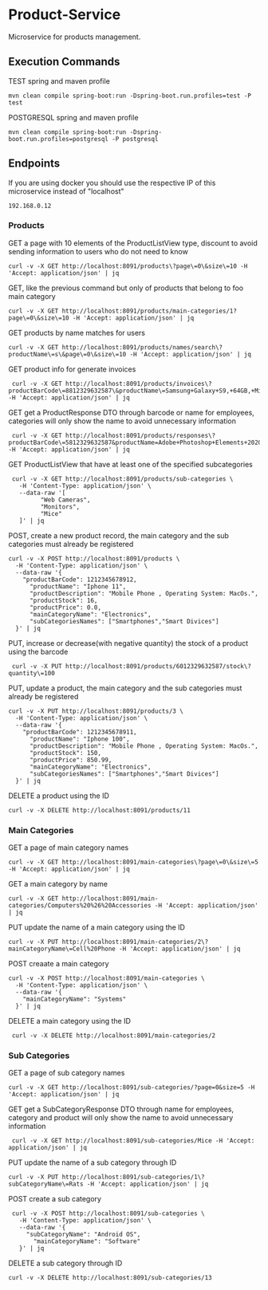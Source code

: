 # Product-Service

Microservice for products management.

## Execution Commands

TEST spring and maven profile

    mvn clean compile spring-boot:run -Dspring-boot.run.profiles=test -P test

POSTGRESQL spring and maven profile

    mvn clean compile spring-boot:run -Dspring-boot.run.profiles=postgresql -P postgresql

## Endpoints

If you are using docker you should use the respective IP of this microservice instead of "localhost"

    192.168.0.12

### Products

GET a page with 10 elements of the ProductListView type, discount to avoid sending information to users who do not need to know

    curl -v -X GET http://localhost:8091/products\?page\=0\&size\=10 -H 'Accept: application/json' | jq

GET, like the previous command but only of products that belong to foo main category

    curl -v -X GET http://localhost:8091/products/main-categories/1?page\=0\&size\=10 -H 'Accept: application/json' | jq

GET products by name matches for users

    curl -v -X GET http://localhost:8091/products/names/search\?productName\=s\&page\=0\&size\=10 -H 'Accept: application/json' | jq

GET product info for generate invoices

     curl -v -X GET http://localhost:8091/products/invoices\?productBarCode\=8812329632587\&productName\=Samsung+Galaxy+S9,+64GB,+Midnight+Black -H 'Accept: application/json' | jq

GET get a ProductResponse DTO through barcode or name for employees, categories will only show the name to avoid unnecessary information

     curl -v -X GET http://localhost:8091/products/responses\?productBarCode\=5812329632587&productName=Adobe+Photoshop+Elements+2020 -H 'Accept: application/json' | jq

GET ProductListView that have at least one of the specified subcategories

     curl -v -X GET http://localhost:8091/products/sub-categories \
       -H 'Content-Type: application/json' \
       --data-raw '[
             "Web Cameras",
             "Monitors",
             "Mice"
       ]' | jq

POST, create a new product record, the main category and the sub categories must already be registered

    curl -v -X POST http://localhost:8091/products \
      -H 'Content-Type: application/json' \
      --data-raw '{
        "productBarCode": 1212345678912,
          "productName": "Iphone 11",
          "productDescription": "Mobile Phone , Operating System: MacOs.",
          "productStock": 16,
          "productPrice": 0.0,
          "mainCategoryName": "Electronics",
          "subCategoriesNames": ["Smartphones","Smart Divices"]
      }' | jq

PUT, increase or decrease(with negative quantity) the stock of a product using the barcode

     curl -v -X PUT http://localhost:8091/products/6012329632587/stock\?quantity\=100

PUT, update a product, the main category and the sub categories must already be registered

    curl -v -X PUT http://localhost:8091/products/3 \
      -H 'Content-Type: application/json' \
      --data-raw '{
        "productBarCode": 1212345678911,
          "productName": "Iphone 100",
          "productDescription": "Mobile Phone , Operating System: MacOs.",
          "productStock": 150,
          "productPrice": 850.99,
          "mainCategoryName": "Electronics",
          "subCategoriesNames": ["Smartphones","Smart Divices"]
      }' | jq

DELETE a product using the ID

    curl -v -X DELETE http://localhost:8091/products/11

### Main Categories

GET a page of main category names

    curl -v -X GET http://localhost:8091/main-categories\?page\=0\&size\=5 -H 'Accept: application/json' | jq

GET a main category by name

    curl -v -X GET http://localhost:8091/main-categories/Computers%20%26%20Accessories -H 'Accept: application/json' | jq

PUT update the name of a main category using the ID

    curl -v -X PUT http://localhost:8091/main-categories/2\?mainCategoryName\=Cell%20Phone -H 'Accept: application/json' | jq

POST creaate a main category

    curl -v -X POST http://localhost:8091/main-categories \
      -H 'Content-Type: application/json' \
      --data-raw '{
        "mainCategoryName": "Systems"
      }' | jq

DELETE a main category using the ID

     curl -v -X DELETE http://localhost:8091/main-categories/2

### Sub Categories

GET a page of sub category names

    curl -v -X GET http://localhost:8091/sub-categories/?page=0&size=5 -H 'Accept: application/json' | jq

GET get a SubCategoryResponse DTO through name for employees, category and product will only show the name to avoid unnecessary information

     curl -v -X GET http://localhost:8091/sub-categories/Mice -H 'Accept: application/json' | jq

PUT update the name of a sub category through ID

    curl -v -X PUT http://localhost:8091/sub-categories/1\?subCategoryName\=Rats -H 'Accept: application/json' | jq

POST create a sub category

     curl -v -X POST http://localhost:8091/sub-categories \
       -H 'Content-Type: application/json' \
       --data-raw '{
         "subCategoryName": "Android OS",
           "mainCategoryName": "Software"
       }' | jq

DELETE a sub category through ID

    curl -v -X DELETE http://localhost:8091/sub-categories/13
